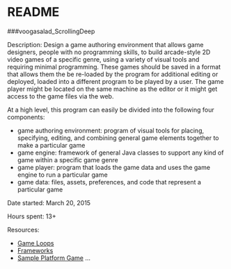 README
======
###voogasalad_ScrollingDeep

Description:
Design a game authoring environment that allows game designers, people with no programming skills, to build arcade-style 2D video games of a specific genre, using a variety of visual tools and requiring minimal programming. These games should be saved in a format that allows them the be re-loaded by the program for additional editing or deployed, loaded into a different program to be played by a user. The game player might be located on the same machine as the editor or it might get access to the game files via the web.

At a high level, this program can easily be divided into the following four components:

* game authoring environment: program of visual tools for placing, specifying, editing, and combining general game elements together to make a particular game
* game engine: framework of general Java classes to support any kind of game within a specific game genre
* game player: program that loads the game data and uses the game engine to run a particular game
* game data: files, assets, preferences, and code that represent a particular game

Date started: March 20, 2015

Hours spent: 13+


Resources:
* [Game Loops](http://svanimpe.be/blog/game-loops-fx.html)
* [Frameworks](http://www.codeproject.com/Articles/5381/What-Is-A-Framework)
* [Sample Platform Game](https://www.youtube.com/watch?v=ia8bhFoqkVE)
...
